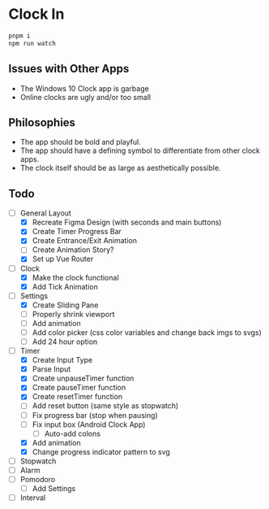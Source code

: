 # Clock In

```bash
pnpm i
npm run watch
```

## Issues with Other Apps

- The Windows 10 Clock app is garbage
- Online clocks are ugly and/or too small

## Philosophies

- The app should be bold and playful.
- The app should have a defining symbol to differentiate from other clock apps.
- The clock itself should be as large as aesthetically possible.

## Todo

- [ ] General Layout
  - [X] Recreate Figma Design (with seconds and main buttons)
  - [X] Create Timer Progress Bar
  - [X] Create Entrance/Exit Animation
  - [ ] Create Animation Story?
  - [X] Set up Vue Router
- [ ] Clock
  - [X] Make the clock functional
  - [X] Add Tick Animation
- [ ] Settings
  - [X] Create Sliding Pane
  - [ ] Properly shrink viewport
  - [ ] Add animation
  - [ ] Add color picker (css color variables and change back imgs to svgs)
  - [ ] Add 24 hour option
- [ ] Timer
  - [X] Create Input Type
  - [X] Parse Input
  - [X] Create unpauseTimer function
  - [X] Create pauseTimer function
  - [X] Create resetTimer function
  - [ ] Add reset button (same style as stopwatch)
  - [ ] Fix progress bar (stop when pausing)
  - [ ] Fix input box (Android Clock App)
    - [ ] Auto-add colons
  - [X] Add animation
  - [X] Change progress indicator pattern to svg
- [ ] Stopwatch
- [ ] Alarm
- [ ] Pomodoro
  - [ ] Add Settings
- [ ] Interval